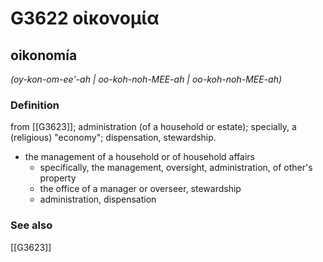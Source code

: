 # G3622 οἰκονομία

## oikonomía

_(oy-kon-om-ee'-ah | oo-koh-noh-MEE-ah | oo-koh-noh-MEE-ah)_

### Definition

from [[G3623]]; administration (of a household or estate); specially, a (religious) "economy"; dispensation, stewardship.

- the management of a household or of household affairs
  - specifically, the management, oversight, administration, of other's property
  - the office of a manager or overseer, stewardship
  - administration, dispensation

### See also

[[G3623]]

